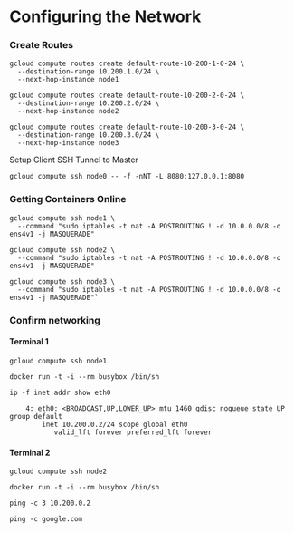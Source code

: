 # Configuring the Network


### Create Routes

```
gcloud compute routes create default-route-10-200-1-0-24 \
  --destination-range 10.200.1.0/24 \
  --next-hop-instance node1
```
```
gcloud compute routes create default-route-10-200-2-0-24 \
  --destination-range 10.200.2.0/24 \
  --next-hop-instance node2
```
```
gcloud compute routes create default-route-10-200-3-0-24 \
  --destination-range 10.200.3.0/24 \
  --next-hop-instance node3
```

Setup Client SSH Tunnel to Master

`gcloud compute ssh node0 -- -f -nNT -L 8080:127.0.0.1:8080`


### Getting Containers Online

```
gcloud compute ssh node1 \
  --command "sudo iptables -t nat -A POSTROUTING ! -d 10.0.0.0/8 -o ens4v1 -j MASQUERADE"
```

```
gcloud compute ssh node2 \
  --command "sudo iptables -t nat -A POSTROUTING ! -d 10.0.0.0/8 -o ens4v1 -j MASQUERADE"
```

```
gcloud compute ssh node3 \
  --command "sudo iptables -t nat -A POSTROUTING ! -d 10.0.0.0/8 -o ens4v1 -j MASQUERADE"`
```

### Confirm networking

#### Terminal 1

```
gcloud compute ssh node1
```
```
docker run -t -i --rm busybox /bin/sh
```

```
ip -f inet addr show eth0
```

```
    4: eth0: <BROADCAST,UP,LOWER_UP> mtu 1460 qdisc noqueue state UP group default
        inet 10.200.0.2/24 scope global eth0
           valid_lft forever preferred_lft forever
```

#### Terminal 2

```
gcloud compute ssh node2
```

```
docker run -t -i --rm busybox /bin/sh
```

```
ping -c 3 10.200.0.2
```

```
ping -c google.com
```
